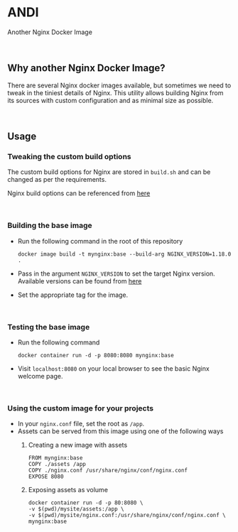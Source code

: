 # ANDI
Another Nginx Docker Image

<br/>

## Why another Nginx Docker Image?

There are several Nginx docker images available, but sometimes we need to tweak in the tiniest details of Nginx. This utility allows building Nginx from its sources with custom configuration and as minimal size as possible.

<br/>

## Usage
### Tweaking the custom build options
The custom build options for Nginx are stored in `build.sh` and can be changed as per the requirements.

Nginx build options can be referenced from [here](http://nginx.org/en/docs/configure.html)

<br/>

### Building the base image

* Run the following command in the root of this repository

  ``
  docker image build -t mynginx:base --build-arg NGINX_VERSION=1.18.0 .
  ``

* Pass in the argument `NGINX_VERSION` to set the target Nginx version. Available versions can be found from [here](http://nginx.org/en/download.html)
* Set the appropriate tag for the image.

<br/>

### Testing the base image

* Run the following command

  ``
  docker container run -d -p 8080:8080 mynginx:base
  ``
  
* Visit `localhost:8080` on your local browser to see the basic Nginx welcome page.

<br/>

### Using the custom image for your projects

* In your `nginx.conf` file, set the root as `/app`.
* Assets can be served from this image using one of the following ways
  1. Creating a new image with assets

      ```
      FROM mynginx:base
      COPY ./assets /app
      COPY ./nginx.conf /usr/share/nginx/conf/nginx.conf
      EXPOSE 8080
      ```

  2. Exposing assets as volume

      ```
      docker container run -d -p 80:8080 \
      -v $(pwd)/mysite/assets:/app \
      -v $(pwd)/mysite/nginx.conf:/usr/share/nginx/conf/nginx.conf \
      mynginx:base
      ```

